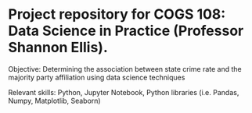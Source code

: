 # Project repository for COGS 108: Data Science in Practice (Professor Shannon Ellis). 

Objective: Determining the association between state crime rate and the majority party affiliation using data science techniques

Relevant skills: Python, Jupyter Notebook, Python libraries (i.e. Pandas, Numpy, Matplotlib, Seaborn)
